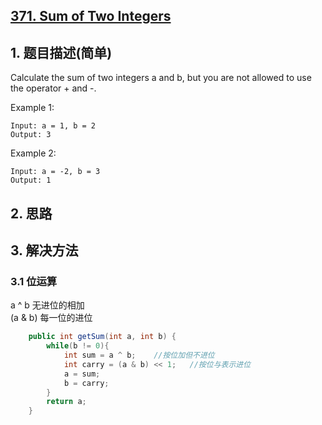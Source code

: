 ## [371. Sum of Two Integers](https://leetcode-cn.com/problems/sum-of-two-integers/)

## 1. 题目描述\(简单\)

Calculate the sum of two integers a and b, but you are not allowed to use the operator + and -.

Example 1:

```
Input: a = 1, b = 2
Output: 3
```

Example 2:

```
Input: a = -2, b = 3
Output: 1
```

## 2. 思路

## 3. 解决方法

### 3.1 位运算

a ^ b 无进位的相加  
\(a & b\) 每一位的进位

```java
    public int getSum(int a, int b) {
        while(b != 0){
            int sum = a ^ b;    //按位加但不进位
            int carry = (a & b) << 1;   //按位与表示进位
            a = sum;
            b = carry;
        }
        return a;
    }
```

### 



